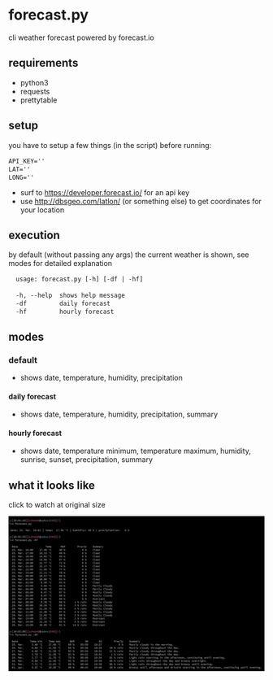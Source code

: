 # forecast.py
cli weather forecast powered by forecast.io

## requirements
- python3
- requests
- prettytable 

## setup
you have to setup a few things (in the script) before running:
```
API_KEY='' 
LAT=''
LONG=''
```
- surf to https://developer.forecast.io/ for an api key
- use http://dbsgeo.com/latlon/ (or something else) to get coordinates for your location

## execution
by default (without passing any args) the current weather is shown, see modes for detailed explanation
```
  usage: forecast.py [-h] [-df | -hf]
  
  -h, --help  shows help message
  -df         daily forecast
  -hf         hourly forecast
```

## modes
### default
- shows date, temperature, humidity, precipitation
#### daily forecast
- shows date, temperature, humidity, precipitation, summary
#### hourly forecast
- shows date, temperature minimum, temperature maximum, humidity, sunrise, sunset, precipitation, summary

## what it looks like
click to watch at original size

![preview](what_it_looks_like.png?raw=true)
